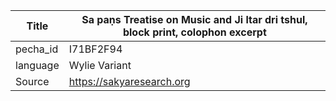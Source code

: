 |Title | Sa paṇs Treatise on Music and Ji ltar dri tshul, block print, colophon excerpt 
| --- | --- 
|pecha_id | I71BF2F94
|language | Wylie Variant
|Source | https://sakyaresearch.org